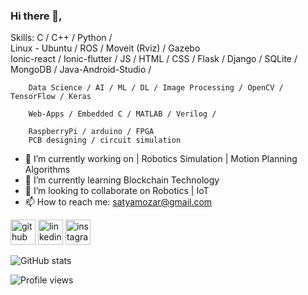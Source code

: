 ### Hi there 👋,                                                                                                                                                                   
                                                                                                                                                                                   
                                                                                                                                                                                                                                                                                                                                                                       
Skills: C / C++ / Python /                                                                                                                                                                       
        Linux - Ubuntu / ROS / Moveit (Rviz) / Gazebo                                                                                                                                                                                                                                                                                                      
        Ionic-react / Ionic-flutter / JS / HTML / CSS / Flask / Django / SQLite / MongoDB / Java-Android-Studio /  
                                                                                                                                                                                  
        Data Science / AI / ML / DL / Image Processing / OpenCV / TensorFlow / Keras
                                                                                                                                                                                  
        Web-Apps / Embedded C / MATLAB / Verilog /
                                                                                                                                                                                   
        RaspberryPi / arduino / FPGA                                                                                                                                                    
        PCB designing / circuit simulation
        
        


- 🔭 I’m currently working on | Robotics Simulation | Motion Planning Algorithms 
- 🌱 I’m currently learning Blockchain Technology 
- 👯 I’m looking to collaborate on Robotics | IoT
- 📫 How to reach me: satyamozar@gmail.com 

[<img src='https://cdn.jsdelivr.net/npm/simple-icons@3.0.1/icons/github.svg' alt='github' height='40'>](https://github.com/SatyamOzaR)  [<img src='https://cdn.jsdelivr.net/npm/simple-icons@3.0.1/icons/linkedin.svg' alt='linkedin' height='40'>](https://www.linkedin.com/in/satyam-oza-r-7b2835171/)  [<img src='https://cdn.jsdelivr.net/npm/simple-icons@3.0.1/icons/instagram.svg' alt='instagram' height='40'>](https://www.instagram.com/satyamozar/)  

![GitHub stats](https://github-readme-stats.vercel.app/api?username=SatyamOzaR&show_icons=true)  

![Profile views](https://gpvc.arturio.dev/SatyamOzaR)  
